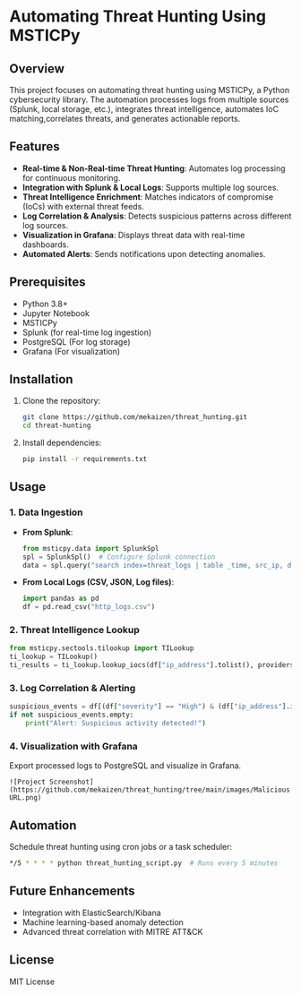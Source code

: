 # Automating Threat Hunting Using MSTICPy

## Overview
This project focuses on automating threat hunting using MSTICPy, a Python cybersecurity library. The automation processes logs from multiple sources (Splunk, local storage, etc.), integrates threat intelligence, automates IoC matching,correlates threats, and generates actionable reports.

## Features
- **Real-time & Non-Real-time Threat Hunting**: Automates log processing for continuous monitoring.
- **Integration with Splunk & Local Logs**: Supports multiple log sources.
- **Threat Intelligence Enrichment**: Matches indicators of compromise (IoCs) with external threat feeds.
- **Log Correlation & Analysis**: Detects suspicious patterns across different log sources.
- **Visualization in Grafana**: Displays threat data with real-time dashboards.
- **Automated Alerts**: Sends notifications upon detecting anomalies.

## Prerequisites
- Python 3.8+
- Jupyter Notebook
- MSTICPy 
- Splunk (for real-time log ingestion)
- PostgreSQL (For log storage)
- Grafana (For visualization)

## Installation
1. Clone the repository:
   ```sh
   git clone https://github.com/mekaizen/threat_hunting.git
   cd threat-hunting
   ```
2. Install dependencies:
   ```sh
   pip install -r requirements.txt
   ```


## Usage
### 1. Data Ingestion
- **From Splunk**:
  ```python
  from msticpy.data import SplunkSpl
  spl = SplunkSpl()  # Configure Splunk connection
  data = spl.query("search index=threat_logs | table _time, src_ip, dest_ip, user")
  ```
- **From Local Logs (CSV, JSON, Log files)**:
  ```python
  import pandas as pd
  df = pd.read_csv("http_logs.csv")
  ```

### 2. Threat Intelligence Lookup
```python
from msticpy.sectools.tilookup import TILookup
ti_lookup = TILookup()
ti_results = ti_lookup.lookup_iocs(df["ip_address"].tolist(), providers=["OTX", "VirusTotal"])
```

### 3. Log Correlation & Alerting
```python
suspicious_events = df[(df["severity"] == "High") & (df["ip_address"].isin(ti_results.keys()))]
if not suspicious_events.empty:
    print("Alert: Suspicious activity detected!")
```

### 4. Visualization with Grafana 
Export processed logs to PostgreSQL and visualize in Grafana.

```
![Project Screenshot](https://github.com/mekaizen/threat_hunting/tree/main/images/Malicious URL.png)

```

## Automation
Schedule threat hunting using cron jobs or a task scheduler:
```sh
*/5 * * * * python threat_hunting_script.py  # Runs every 5 minutes
```

## Future Enhancements
- Integration with ElasticSearch/Kibana
- Machine learning-based anomaly detection
- Advanced threat correlation with MITRE ATT&CK

## License
MIT License



